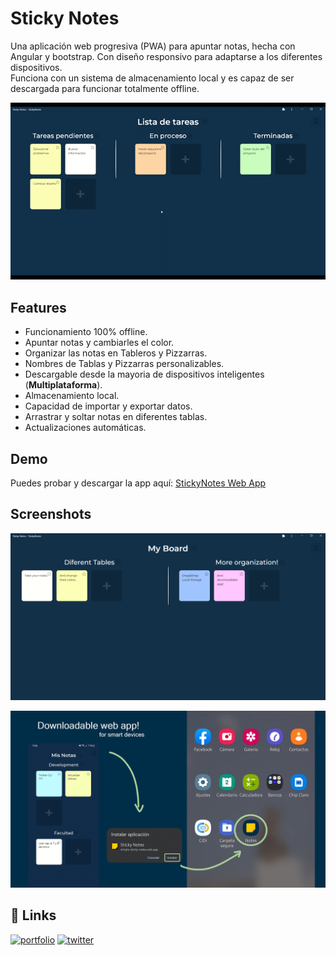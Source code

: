 
# Sticky Notes

Una aplicación web progresiva (PWA) para apuntar notas, hecha con Angular y bootstrap. Con diseño responsivo para adaptarse a los diferentes dispositivos.  
Funciona con un sistema de almacenamiento local y es capaz de ser descargada para funcionar totalmente offline.

![App Screenshot](readme-resources/StickyGif.gif)

## Features

- Funcionamiento 100% offline.
- Apuntar notas y cambiarles el color.
- Organizar las notas en Tableros y Pizzarras.
- Nombres de Tablas y Pizzarras personalizables.
- Descargable desde la mayoria de dispositivos inteligentes (**Multiplataforma**).
- Almacenamiento local.
- Capacidad de importar y exportar datos.
- Arrastrar y soltar notas en diferentes tablas.
- Actualizaciones automáticas.  

## Demo

Puedes probar y descargar la app aquí: 
[StickyNotes Web App](https://simple-sticky-notes.web.app/)

## Screenshots

![App Screenshot](readme-resources/Design.jpg)  

![App Screenshot](readme-resources/PresentacionStickyNotes.jpg)


## 🔗 Links
[![portfolio](https://img.shields.io/badge/my_portfolio-000?style=for-the-badge&logo=Opsgenie&logoColor=white)](https://uriel-spiridione.web.app/)
[![twitter](https://img.shields.io/badge/twitter-1DA1F2?style=for-the-badge&logo=twitter&logoColor=white)](https://twitter.com/UrielSpiridione)

